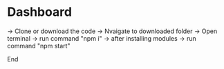 # Dashboard

-> Clone or download the code
-> Nvaigate to downloaded folder
-> Open terminal
-> run command "npm i"
-> after installing modules
-> run command "npm start"

End
